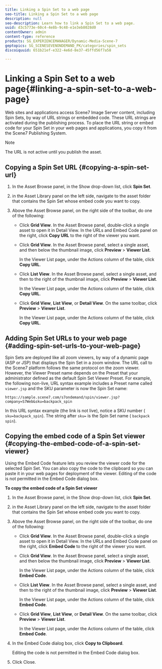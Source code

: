 ```yaml
---
title: Linking a Spin Set to a web page
seo-title: Linking a Spin Set to a web page
description: null
seo-description: Learn how to link a Spin Set to a web page.
uuid: d3c5773e-60c4-4e8b-9c48-e1e3eb8028d0
contentOwner: admin
content-type: reference
products: SG_EXPERIENCEMANAGER/Dynamic-Media-Scene-7
geptopics: SG_SCENESEVENONDEMAND_PK/categories/spin_sets
discoiquuid: 651b21ef-e322-4e6d-8e37-45ffd56f7a58

---
```


# Linking a Spin Set to a web page{#linking-a-spin-set-to-a-web-page}

Web sites and applications access Scene7 Image Server content, including Spin Sets, by way of URL strings or embedded code. These URL strings are activated during the publishing process. To place the URL string or embed code for your Spin Set in your web pages and applications, you copy it from the Scene7 Publishing System.

>[!NOTE]
>
>The URL is not active until you publish the asset.

## Copying a Spin Set URL {#copying-a-spin-set-url}

1. In the Asset Browse panel, in the Show drop-down list, click **Spin Set**.
1. in the Asset Library panel on the left side, navigate to the asset folder that contains the Spin Set whose embed code you want to copy.
1. Above the Asset Browse panel, on the right side of the toolbar, do one of the following:

    * Click **Grid View**. In the Asset Browse panel, double-click a single asset to open it in Detail View. In the URLs and Embed Code panel on the right, click **Copy URL** to the right of the viewer you want.
    * Click **Grid View**. In the Asset Browse panel, select a single asset, and then below the thumbnail image, click **Preview** &gt; **Viewer List**.

      In the Viewer List page, under the Actions column of the table, click **Copy URL**.
    
    * Click **List View**. In the Asset Browse panel, select a single asset, and then to the right of the thumbnail image, click **Preview** &gt; **Viewer List**.

      In the Viewer List page, under the Actions column of the table, click **Copy URL**.
    
    * Click **Grid View**, **List View**, or **Detail View**. On the same toolbar, click **Preview** &gt; **Viewer List**.

      In the Viewer List page, under the Actions column of the table, click **Copy URL**.

## Adding Spin Set URLs to your web page {#adding-spin-set-urls-to-your-web-page}

Spin Sets are deployed like all zoom viewers, by way of a dynamic page (ASP or JSP) that displays the Spin Set in a zoom window. The URL call to the Scene7 platform follows the same protocol on the zoom viewer. However, the Viewer Preset name depends on the Preset that your administrator defined as the default Spin Set Viewer Preset. For example, the following non-live, URL syntax example includes a Preset name called `viewer.jsp` and the SKU parameter is now the Spin Set name:

```as3
https://sample.scene7.com/s7ondemand/spin/viewer.jsp?company=S7Web&sku=backpack_spin
```

In this URL syntax example (the link is not live), notice a SKU number ( `sku=backpack_spin`). The string after `sku=` is the Spin Set name ( `backpack spin`).

## Copying the embed code of a Spin Set viewer {#copying-the-embed-code-of-a-spin-set-viewer}

Using the Embed Code feature lets you review the viewer code for the selected Spin Set. You can also copy the code to the clipboard so you can paste it in your web pages for deployment of the viewer. Editing of the code is not permitted in the Embed Code dialog box.

**To copy the embed code of a Spin Set viewer**

1. In the Asset Browse panel, in the Show drop-down list, click **Spin Set**.
1. in the Asset Library panel on the left side, navigate to the asset folder that contains the Spin Set whose embed code you want to copy.
1. Above the Asset Browse panel, on the right side of the toolbar, do one of the following:

    * Click **Grid View**. In the Asset Browse panel, double-click a single asset to open it in Detail View. In the URLs and Embed Code panel on the right, click **Embed Code** to the right of the viewer you want.
    * Click **Grid View**. In the Asset Browse panel, select a single asset, and then below the thumbnail image, click **Preview** &gt; **Viewer List**.

      In the Viewer List page, under the Actions column of the table, click **Embed Code**.
    
    * Click **List View**. In the Asset Browse panel, select a single asset, and then to the right of the thumbnail image, click **Preview** &gt; **Viewer List**.

      In the Viewer List page, under the Actions column of the table, click **Embed Code**.
    
    * Click **Grid View**, **List View**, or **Detail View**. On the same toolbar, click **Preview** &gt; **Viewer List**.

      In the Viewer List page, under the Actions column of the table, click **Embed Code**.

1. In the Embed Code dialog box, click **Copy to Clipboard**.

   Editing the code is not permitted in the Embed Code dialog box.

1. Click Close.

